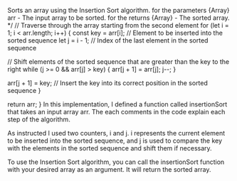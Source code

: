 
Sorts an array using the Insertion Sort algorithm.
for the parameters {Array} arr - The input array to be sorted.
for the returns {Array} - The sorted array. */
// Traverse through the array starting from the second element for (let i = 1; i < arr.length; i++) { const key = arr[i]; // Element to be inserted into the sorted sequence let j = i - 1; // Index of the last element in the sorted sequence

// Shift elements of the sorted sequence that are greater than the key to the right
while (j >= 0 && arr[j] > key) {
  arr[j + 1] = arr[j];
  j--;
}

arr[j + 1] = key;  // Insert the key into its correct position in the sorted sequence
}

return arr; } In this implementation, I defined a function called insertionSort that takes an input array arr. The each comments in the code explain each step of the algorithm.

As instructed I used two counters, i and j. i represents the current element to be inserted into the sorted sequence, and j is used to compare the key with the elements in the sorted sequence and shift them if necessary.

To use the Insertion Sort algorithm, you can call the insertionSort function with your desired array as an argument. It will return the sorted array.
